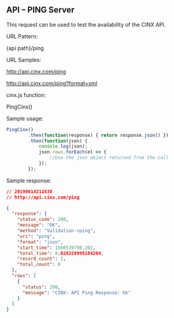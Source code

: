 ## API – PING Server

This request can be used to test the availability of the CINX API.

URL Pattern:

{api path}/ping

URL Samples:

http://api.cinx.com/ping

http://api.cinx.com/ping?format=xml

cinx.js function:

PingCinx()

Sample usage:

```js
PingCinx()
        .then(function(response) { return response.json() })
        .then(function(json) {
            console.log(json);
            json.rows.forEach(el => {
                //Use the json object returned from the call
            });
        });
````

Sample response:

```json
// 20190614211638
// http://api.cinx.com/ping

{
  "response": {
    "status_code": 200,
    "message": "OK",
    "method": "Validation->ping",
    "uri": "ping",
    "format": "json",
    "start_time": 1560539798.202,
    "total_time": 0.028228998184204,
    "record_count": 1,
    "total_count": 0
  },
  "rows": [
    {
      "status": 200,
      "message": "CINX: API Ping Response: Ok"
    }
  ]
}
```
